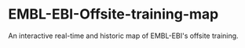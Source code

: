 # EMBL-EBI-Offsite-training-map
An interactive real-time and historic map of EMBL-EBI's offsite training.
